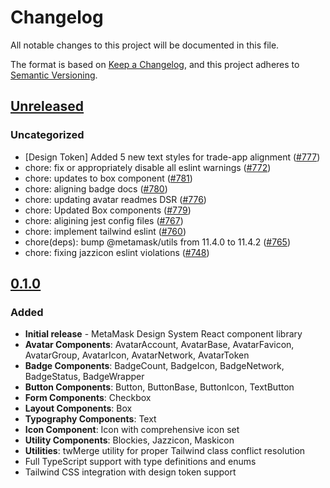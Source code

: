 # Changelog

All notable changes to this project will be documented in this file.

The format is based on [Keep a Changelog](https://keepachangelog.com/en/1.0.0/),
and this project adheres to [Semantic Versioning](https://semver.org/spec/v2.0.0.html).

## [Unreleased]

### Uncategorized

- [Design Token] Added 5 new text styles for trade-app alignment ([#777](https://github.com/MetaMask/metamask-design-system/pull/777))
- chore: fix or appropriately disable all eslint warnings ([#772](https://github.com/MetaMask/metamask-design-system/pull/772))
- chore: updates to box component ([#781](https://github.com/MetaMask/metamask-design-system/pull/781))
- chore: aligning badge docs ([#780](https://github.com/MetaMask/metamask-design-system/pull/780))
- chore: updating avatar readmes DSR ([#776](https://github.com/MetaMask/metamask-design-system/pull/776))
- chore: Updated Box components ([#779](https://github.com/MetaMask/metamask-design-system/pull/779))
- chore: aligining jest config files ([#767](https://github.com/MetaMask/metamask-design-system/pull/767))
- chore: implement tailwind eslint ([#760](https://github.com/MetaMask/metamask-design-system/pull/760))
- chore(deps): bump @metamask/utils from 11.4.0 to 11.4.2 ([#765](https://github.com/MetaMask/metamask-design-system/pull/765))
- chore: fixing jazzicon eslint violations ([#748](https://github.com/MetaMask/metamask-design-system/pull/748))

## [0.1.0]

### Added

- **Initial release** - MetaMask Design System React component library
- **Avatar Components**: AvatarAccount, AvatarBase, AvatarFavicon, AvatarGroup, AvatarIcon, AvatarNetwork, AvatarToken
- **Badge Components**: BadgeCount, BadgeIcon, BadgeNetwork, BadgeStatus, BadgeWrapper
- **Button Components**: Button, ButtonBase, ButtonIcon, TextButton
- **Form Components**: Checkbox
- **Layout Components**: Box
- **Typography Components**: Text
- **Icon Component**: Icon with comprehensive icon set
- **Utility Components**: Blockies, Jazzicon, Maskicon
- **Utilities**: twMerge utility for proper Tailwind class conflict resolution
- Full TypeScript support with type definitions and enums
- Tailwind CSS integration with design token support

[Unreleased]: https://github.com/MetaMask/metamask-design-system/compare/@metamask/design-system-react@0.1.0...HEAD
[0.1.0]: https://github.com/MetaMask/metamask-design-system/releases/tag/@metamask/design-system-react@0.1.0
